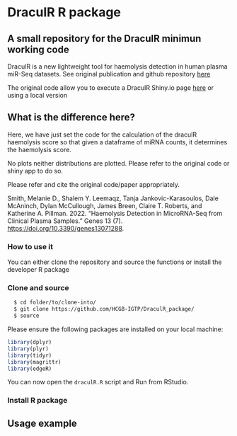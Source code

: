 # DraculR R package
## A small repository for the DraculR minimun working code

DraculR is a new lightweight tool for haemolysis detection in human plasma miR-Seq datasets. See original publication and github repository [here](https://github.com/mxhp75/DraculR)

The original code allow you to execute a DraculR Shiny.io page <a href="https://mxhp75.shinyapps.io/DraculR">here</a> or using a local version

## What is the difference here?

Here, we have just set the code for the calculation of the draculR haemolysis score so that given a dataframe of miRNA counts, it determines the haemolysis score. 

No plots neither distributions are plotted. Please refer to the original code or shiny app to do so.

Please refer and cite the original code/paper appropriately.


Smith, Melanie D., Shalem Y. Leemaqz, Tanja Jankovic-Karasoulos, Dale McAninch, Dylan McCullough, James Breen, Claire T. Roberts, and Katherine A. Pillman. 2022. “Haemolysis Detection in MicroRNA-Seq from Clinical Plasma Samples.” Genes 13 (7). https://doi.org/10.3390/genes13071288.

### How to use it

You can either clone the repository and source the functions or install the developer R package

### Clone and source

```bash
  $ cd folder/to/clone-into/
  $ git clone https://github.com/HCGB-IGTP/DraculR_package/
  $ source 
```

Please ensure the following packages are installed on your local machine:

```r
library(dplyr)
library(plyr)
library(tidyr)
library(magrittr)
library(edgeR)
```

You can now open the `draculR.R` script and Run from RStudio.

### Install R package

## Usage example



